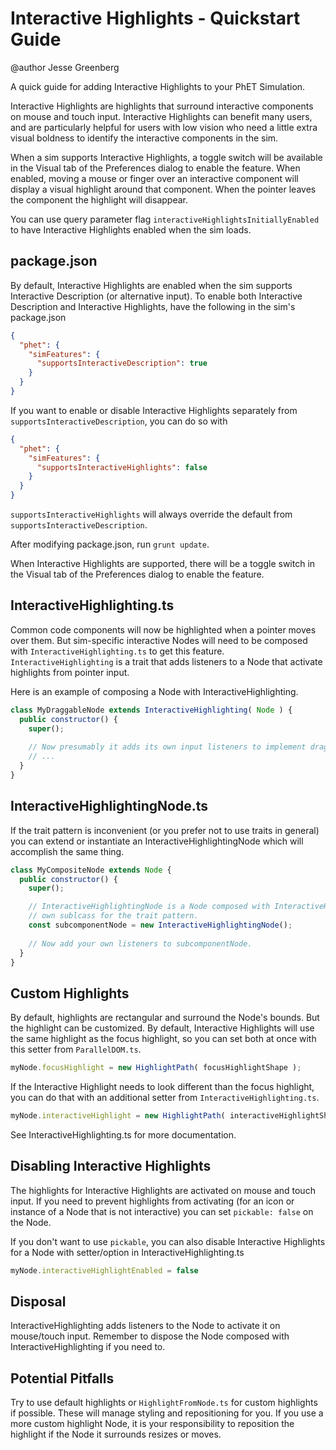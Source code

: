 # Interactive Highlights - Quickstart Guide

@author Jesse Greenberg

A quick guide for adding Interactive Highlights to your PhET Simulation.

Interactive Highlights are highlights that surround interactive components on mouse and touch input. Interactive
Highlights can benefit many users, and are particularly helpful for users with low vision who need a little extra
visual boldness to identify the interactive components in the sim.

When a sim supports Interactive Highlights, a toggle switch will be available in the Visual tab of the Preferences
dialog to enable the feature. When enabled, moving a mouse or finger over an interactive component will display a
visual highlight around that component. When the pointer leaves the component the highlight will disappear.

You can use query parameter flag `interactiveHighlightsInitiallyEnabled` to have Interactive Highlights enabled
when the sim loads.

## package.json

By default, Interactive Highlights are enabled when the sim supports Interactive Description (or alternative input).
To enable both Interactive Description and Interactive Highlights, have the following in the sim's package.json

```json
{
  "phet": {
    "simFeatures": {
      "supportsInteractiveDescription": true
    }
  }
}
```

If you want to enable or disable Interactive Highlights separately from `supportsInteractiveDescription`, you can
do so with

```json
{
  "phet": {
    "simFeatures": {
      "supportsInteractiveHighlights": false
    }
  }
}
```

`supportsInteractiveHighlights` will always override the default from `supportsInteractiveDescription`.

After modifying package.json, run `grunt update`.

When Interactive Highlights are supported, there will be a toggle switch in the Visual tab of the Preferences dialog to
enable the feature.

## InteractiveHighlighting.ts

Common code components will now be highlighted when a pointer moves over them. But sim-specific
interactive Nodes will need to be composed with `InteractiveHighlighting.ts` to get this feature.
`InteractiveHighlighting` is a trait that adds listeners to a Node that activate highlights from pointer input.

Here is an example of composing a Node with InteractiveHighlighting.

```js
class MyDraggableNode extends InteractiveHighlighting( Node ) {
  public constructor() {
    super();
    
    // Now presumably it adds its own input listeners to implement dragging.
    // ... 
  }
}
```

## InteractiveHighlightingNode.ts

If the trait pattern is inconvenient (or you prefer not to use traits in general) you can extend or instantiate an
InteractiveHighlightingNode which will accomplish the same thing.

```js
class MyCompositeNode extends Node {
  public constructor() {
    super();

    // InteractiveHighlightingNode is a Node composed with InteractiveHighlighting so you don't have to create your
    // own sublcass for the trait pattern.
    const subcomponentNode = new InteractiveHighlightingNode();
    
    // Now add your own listeners to subcomponentNode.
  }
}
```

## Custom Highlights

By default, highlights are rectangular and surround the Node's bounds. But the highlight can be customized. By default,
Interactive Highlights will use the same highlight as the focus highlight, so you can set both at once with this setter
from `ParallelDOM.ts`.

```js
myNode.focusHighlight = new HighlightPath( focusHighlightShape );
```

If the Interactive Highlight needs to look different than the focus highlight, you can do that with an additional
setter from `InteractiveHighlighting.ts`.

```js
myNode.interactiveHighlight = new HighlightPath( interactiveHighlightShape );
```

See InteractiveHighlighting.ts for more documentation.

## Disabling Interactive Highlights

The highlights for Interactive Highlights are activated on mouse and touch input. If you need to prevent highlights
from activating (for an icon or instance of a Node that is not interactive) you can set `pickable: false` on the Node.

If you don't want to use `pickable`, you can also disable Interactive Highlights for a Node with setter/option in
InteractiveHighlighting.ts

```js
myNode.interactiveHighlightEnabled = false
```

## Disposal
InteractiveHighlighting adds listeners to the Node to activate it on mouse/touch input. Remember to dispose the Node
composed with InteractiveHighlighting if you need to.

## Potential Pitfalls

Try to use default highlights or `HighlightFromNode.ts` for custom highlights if possible. These will manage
styling and repositioning for you. If you use a more custom highlight Node, it is your responsibility to
reposition the highlight if the Node it surrounds resizes or moves.
